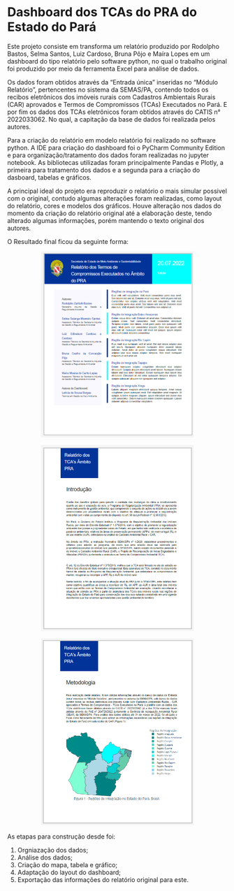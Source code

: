 # Dashboard dos TCAs do PRA do Estado do Pará
Este projeto consiste em transforma um relatório produzido por Rodolpho Bastos, Selma Santos, Luiz Cardoso, Bruna Pôjo e Maíra Lopes em um dashboard do tipo relatório pelo software python, no qual o trabalho original foi produzido por meio da ferramenta Excel para análise de dados. 
 
Os dados foram obtidos através da “Entrada única” inseridas no “Módulo Relatório”, pertencentes no sistema da SEMAS/PA, contendo todos os recibos eletrônicos dos imóveis rurais com Cadastros Ambientais Rurais (CAR) aprovados e Termos de Compromissos (TCAs) Executados no Pará. E por fim os dados dos TCAs eletrônicos foram obtidos através do CATIS n° 2022033062. No qual, a capitação da base de dados foi realizada pelos autores.

Para a criação do relatório em modelo relatório foi realizado no software python. A IDE para criação do dashboard foi o PyCharm Community Edition e para organização/tratamento dos dados foram realizadas no jupyter notebook. As bibliotecas utilizadas foram principalmente Pandas e Plotly, a primeira para tratamento dos dados e a segunda para a criação do dasboard, tabelas e gráficos.

A principal ideal do projeto era reproduzir o relatório o mais simular possivel com o original, contudo algumas alterações foram realizadas, como layout do relatório, cores e modelos dos gráficos. Houve alteração nos dados do momento da criação do relatório original até a elaboração deste, tendo alterado algumas informações, porém mantendo o texto original dos autores.

O Resultado final ficou da seguinte forma:
<p align="center">
  <img src="https://github.com/LeticiaSBorges/Dashboard_TCA_PRA/blob/c552902bc67f668d130f84e57b53255c3298acd7/Img/folha-1.PNG" width="350" title="hover text">
</p>
<p align="center">
  <img src="https://github.com/LeticiaSBorges/Dashboard_TCA_PRA/blob/6af6261acac44cce68399ec197a88ee131cfcd98/Img/folha-2.PNG" width="350" title="hover text">
</p>
<p align="center">
  <img src="https://github.com/LeticiaSBorges/Dashboard_TCA_PRA/blob/6af6261acac44cce68399ec197a88ee131cfcd98/Img/folha-3.PNG" width="350" title="hover text">
</p>

As etapas para construção desde foi:

1. Orgniazação dos dados;
2. Análise dos dados;
3. Criação do mapa, tabela e gráfico;
4. Adaptação do layout do dashboard;
5. Exportação das informações do relatório original para este.

